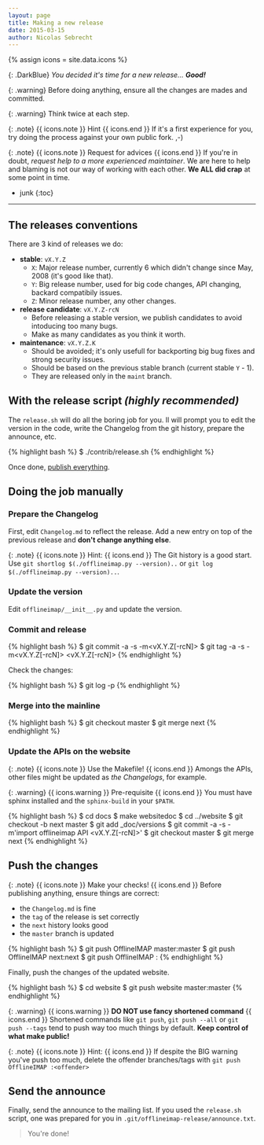 ```yaml
---
layout: page
title: Making a new release
date: 2015-03-15
author: Nicolas Sebrecht
---
```

{% assign icons = site.data.icons %}


{: .DarkBlue}
*You decided it's time for a new release... **Good!***

{: .warning}
Before doing anything, ensure all the changes are mades and committed.

{: .warning}
Think twice at each step.

{: .note}
{{ icons.note }} Hint {{ icons.end }}
If it's a first experience for you, try doing the process against your own public fork. ,-)

{: .note}
{{ icons.note }} Request for advices {{ icons.end }}
If you're in doubt, *request help to a more experienced maintainer*. We are here to help and blaming is not our way of working with each other. **We ALL did crap** at some point in time.



* junk
{:toc}

---


## The releases conventions

There are 3 kind of releases we do:

- **stable**: `vX.Y.Z`
  - `X`: Major release number, currently 6 which didn't change since May, 2008 (it's good like that).
  - `Y`: Big release number, used for big code changes, API changing, backard compatibily issues.
  - `Z`: Minor release number, any other changes.
- **release candidate**: `vX.Y.Z-rcN`
  - Before releasing a stable version, we publish candidates to avoid intoducing too many bugs.
  - Make as many candidates as you think it worth.
- **maintenance**: `vX.Y.Z.K`
  - Should be avoided; it's only usefull for backporting big bug fixes and strong security issues.
  - Should be based on the previous stable branch (current stable `Y` - 1).
  - They are released only in the `maint` branch.


## With the release script *(highly recommended)*

The `release.sh` will do all the boring job for you. Il will prompt you to edit the version in the code, write the Changelog from the git history, prepare the announce, etc.

{% highlight bash %}
$ ./contrib/release.sh
{% endhighlight %}

Once done, [publish everything](#push-the-changes).


## Doing the job manually

### Prepare the Changelog

First, edit `Changelog.md` to reflect the release. Add a new entry on top of the previous release and **don't change anything else**.

{: .note}
{{ icons.note }} Hint: {{ icons.end }}
The Git history is a good start. Use `git shortlog $(./offlineimap.py --version)..` or `git log $(./offlineimap.py --version)..`.

### Update the version

Edit `offlineimap/__init__.py` and update the version.

### Commit and release

{% highlight bash %}
$ git commit -a -s -m<vX.Y.Z[-rcN]>
$ git tag -a -s -m<vX.Y.Z[-rcN]> <vX.Y.Z[-rcN]>
{% endhighlight %}

Check the changes:

{% highlight bash %}
$ git log -p
{% endhighlight %}


### Merge into the mainline

{% highlight bash %}
$ git checkout master
$ git merge next
{% endhighlight %}


### Update the APIs on the website

{: .note}
{{ icons.note }} Use the Makefile! {{ icons.end }}
Amongs the APIs, other files might be updated as *the Changelogs*, for example.


{: .warning}
{{ icons.warning }} Pre-requisite {{ icons.end }}
You must have sphinx installed and the `sphinx-build` in your `$PATH`.

{% highlight bash %}
$ cd docs
$ make websitedoc
$ cd ../website
$ git checkout -b next master
$ git add \_doc/versions
$ git commit -a -s -m'import offlineimap API <vX.Y.Z[-rcN]>'
$ git checkout master
$ git merge next
{% endhighlight %}


## Push the changes

{: .note}
{{ icons.note }} Make your checks! {{ icons.end }}
Before publishing anything, ensure things are correct:
* the `Changelog.md` is fine
* the `tag` of the release is set correctly
* the `next` history looks good
* the `master` branch is updated


{% highlight bash %}
$ git push OfflineIMAP master:master
$ git push OfflineIMAP next:next
$ git push OfflineIMAP <tag>:<tag>
{% endhighlight %}

Finally, push the changes of the updated website.

{% highlight bash %}
$ cd website
$ git push website master:master
{% endhighlight %}


{: .warning}
{{ icons.warning }} **DO NOT use fancy shortened command** {{ icons.end }}
Shortened commands like `git push`, `git push --all` or `git push --tags` tend to push way too much things by default. **Keep control of what make public!**

{: .note}
{{ icons.note }} Hint: {{ icons.end }}
If despite the BIG warning you've push too much, delete the offender branches/tags with
`git push OfflineIMAP :<offender>`


## Send the announce

Finally, send the announce to the mailing list. If you used the `release.sh` script, one was prepared for you in `.git/offlineimap-release/announce.txt`.

> You're done!

<!--
vim: expandtab ts=2 :
-->
